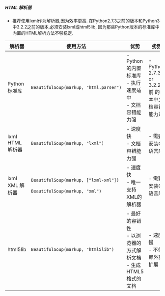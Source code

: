 ##### HTML 解析器
- 推荐使用lxml作为解析器,因为效率更高. 在Python2.7.3之前的版本和Python3中3.2.2之前的版本,必须安装lxml或html5lib, 因为那些Python版本的标准库中内置的HTML解析方法不够稳定.

|解析器|使用方法|优势|劣势|
|---|---|---|---|
|Python标准库|`BeautifulSoup(markup, "html.parser")`|- Python的内置标准库<br>- 执行速度适中<br>- 文档容错能力强|- Python 2.7.3 or 3.2.2)前 的版本中文档容错能力差|
|lxml HTML 解析器|`BeautifulSoup(markup, "lxml")`|- 速度快<br>- 文档容错能力强|- 需要安装C语言库|
|lxml XML 解析器|`BeautifulSoup(markup, ["lxml-xml"])`<br><br>`BeautifulSoup(markup, "xml")`|- 速度快<br>- 唯一支持XML的解析器|- 需要安装C语言库|
|html5lib|`BeautifulSoup(markup, "html5lib")`|- 最好的容错性<br>- 以浏览器的方式解析文档<br>- 生成HTML5格式的文档|- 速度慢<br>- 不依赖外部扩展|
